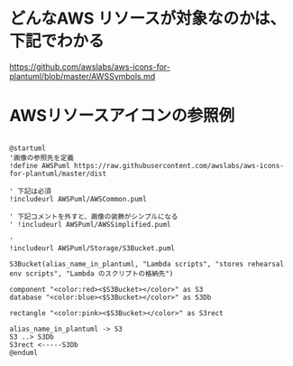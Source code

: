 # どんなAWS リソースが対象なのかは、下記でわかる
https://github.com/awslabs/aws-icons-for-plantuml/blob/master/AWSSymbols.md


# AWSリソースアイコンの参照例
```plantuml

@startuml
'画像の参照先を定義
!define AWSPuml https://raw.githubusercontent.com/awslabs/aws-icons-for-plantuml/master/dist

' 下記は必須
!includeurl AWSPuml/AWSCommon.puml

' 下記コメントを外すと、画像の装飾がシンプルになる
' !includeurl AWSPuml/AWSSimplified.puml

'
!includeurl AWSPuml/Storage/S3Bucket.puml

S3Bucket(alias_name_in_plantuml, "Lambda scripts", "stores rehearsal env scripts", "Lambda のスクリプトの格納先")

component "<color:red><$S3Bucket></color>" as S3
database "<color:blue><$S3Bucket></color>" as S3Db

rectangle "<color:pink><$S3Bucket></color>" as S3rect

alias_name_in_plantuml -> S3
S3 ..> S3Db
S3rect <-----S3Db
@enduml
```
